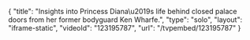{
    "title": "Insights into Princess Diana\u2019s life behind closed palace doors from her former bodyguard Ken Wharfe.",
    "type": "solo",
    "layout": "iframe-static",
    "videoId": "123195787",
    "url": "\/tvpembed\/123195787"
}